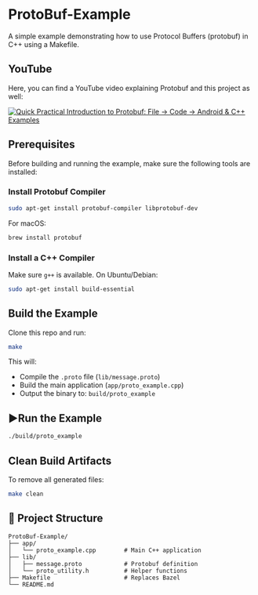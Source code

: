 # ProtoBuf-Example

A simple example demonstrating how to use Protocol Buffers (protobuf) in C++ using a Makefile.


## YouTube

Here, you can find a YouTube video explaining Protobuf and this project as well:

[![Quick Practical Introduction to Protobuf: File → Code → Android & C++ Examples](https://img.youtube.com/vi/R9yPMnCbpJY/maxresdefault.jpg)](https://youtu.be/R9yPMnCbpJY)



## Prerequisites

Before building and running the example, make sure the following tools are installed:

### Install Protobuf Compiler

```bash
sudo apt-get install protobuf-compiler libprotobuf-dev
```

For macOS:

```bash
brew install protobuf
```

### Install a C++ Compiler

Make sure `g++` is available. On Ubuntu/Debian:

```bash
sudo apt-get install build-essential
```



## Build the Example

Clone this repo and run:

```bash
make
```

This will:
- Compile the `.proto` file (`lib/message.proto`)
- Build the main application (`app/proto_example.cpp`)
- Output the binary to: `build/proto_example`



## ▶Run the Example

```bash
./build/proto_example
```



## Clean Build Artifacts

To remove all generated files:

```bash
make clean
```



## 📁 Project Structure

```
ProtoBuf-Example/
├── app/
│   └── proto_example.cpp        # Main C++ application
├── lib/
│   ├── message.proto            # Protobuf definition
│   └── proto_utility.h          # Helper functions
├── Makefile                     # Replaces Bazel
└── README.md
```
